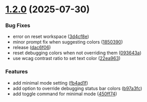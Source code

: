 # [1.2.0](https://github.com/sinedied/lantern-vscode-extension/compare/1.1.0...1.2.0) (2025-07-30)


### Bug Fixes

* error on reset workspace ([3d4cf8e](https://github.com/sinedied/lantern-vscode-extension/commit/3d4cf8ec20026764ba0304793304fd21e7229e13))
* minor prompt fix when suggesting colors ([1850390](https://github.com/sinedied/lantern-vscode-extension/commit/185039063f37c242aa8b13c53ca5b4be8c4b175e))
* release ([dac6f06](https://github.com/sinedied/lantern-vscode-extension/commit/dac6f0664cbd0e55987a21f567f01ce0d0f9d1b7))
* reset debugging colors when not overriding them ([093643a](https://github.com/sinedied/lantern-vscode-extension/commit/093643a4ca214a1996e33f46e9215b72089bff66))
* use wcag contrast ratio to set text color ([22ea963](https://github.com/sinedied/lantern-vscode-extension/commit/22ea9631967e68cb860a432dab779586462e366e))


### Features

* add minimal mode setting ([fb4ad1f](https://github.com/sinedied/lantern-vscode-extension/commit/fb4ad1f43ac50a2b4d62e7afdb48303b116d8ff0))
* add option to override debugging status bar colors ([b97a3fc](https://github.com/sinedied/lantern-vscode-extension/commit/b97a3fc155dc8abdd6bf46ba52d888eaa238538f))
* add toggle command for minimal mode ([450ff74](https://github.com/sinedied/lantern-vscode-extension/commit/450ff74be23bb30494681081d814e98c51498f8d))
